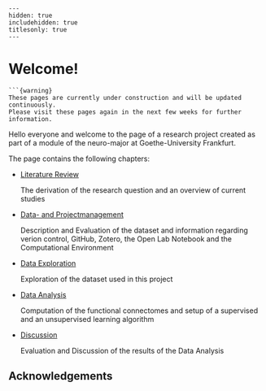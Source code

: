 
```{toctree}
---
hidden: true
includehidden: true
titlesonly: true
---
```


# Welcome!

````{margin}
```{warning}
These pages are currently under construction and will be updated continuously.
Please visit these pages again in the next few weeks for further information.
````

Hello everyone and welcome to the page of a research project created as part of a module of the neuro-major at Goethe-University Frankfurt.

The page contains the following chapters:

* [Literature Review](https://nwiltberg.github.io/project_msc05/code/Literature_Review.html)

   The derivation of the research question and an overview of current studies

* [Data- and Projectmanagement](https://nwiltberg.github.io/project_msc05/code/Data_and_Projectmanagement.html)

   Description and Evaluation of the dataset and information regarding verion control, GitHub, Zotero, the Open Lab Notebook and the Computational Environment

* [Data Exploration](https://nwiltberg.github.io/project_msc05/code/Data_Exploration.html#)

   Exploration of the dataset used in this project

* [Data Analysis](https://nwiltberg.github.io/project_msc05/code/Data_Analysis.html)

   Computation of the functional connectomes and setup of a supervised and an unsupervised learning algorithm

* [Discussion](https://nwiltberg.github.io/project_msc05/code/Discussion.html)

   Evaluation and Discussion of the results of the Data Analysis



## Acknowledgements

